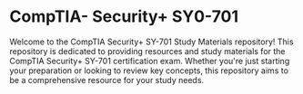# CompTIA- Security+ SY0-701

Welcome to the CompTIA Security+ SY-701 Study Materials repository! This repository is dedicated to providing resources and study materials for the CompTIA Security+ SY-701 certification exam. Whether you're just starting your preparation or looking to review key concepts, this repository aims to be a comprehensive resource for your study needs.

